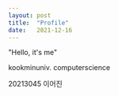 ```yaml
---
layout: post
title:  "Profile"
date:   2021-12-16
---
```


<p class="intro">"Hello, it's me"<p>

kookminuniv. computerscience

20213045 이어진